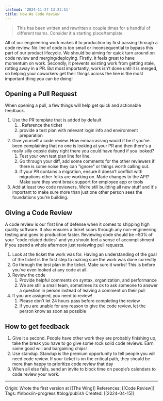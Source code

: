 ```yaml
---
lastmod: '2024-11-27 13:22:51'
title: How We Code Review
---
```


> This has been written and rewritten a couple times for a handful of different teams. Consider it a starting place/template

All of our engineering work makes it to production by first passing through a code review. No line of code is too small or inconsequential to bypass this part of our product lifecycle. We should be aiming for quick turn around on code review and merging/deploying. Firstly, it feels great to have momentum on work. Secondly, it prevents existing work from getting stale, rotting away in a PR. But most importantly, work isn’t done until it is merged, so helping your coworkers get their things across the line is the most important thing you can be doing!

## Opening a Pull Request
When opening a pull, a few things will help get quick and actionable feedback.
1. Use the PR template that is added by default
	1. . Reference the ticket
	2. provide a test plan with relevant login info and environment preparation
2. Give yourself a code review. How embarrassing would if be if you've been complaining that no one is looking at your PR and then there's a really silly oopsie daisy right there you could have found if you looked?
    1. Test your own test plan line for line.
    2. Go through your diff, add some comments for the other reviewers if there is some noise they can "ignore" or things worth calling out.
    3. If your PR contains a migration, ensure it doesn’t conflict with migrations other folks are working on. Made changes to the API? Make sure they wont break support for employee app or tools
3. Add at least two code reviewers. We’re still building all new stuff and it's important to make sure more than just one other person sees the foundations you're building.

## Giving a Code Review
A code review is our first line of defense when it comes to shipping high quality software. It also ensures a ticket soars through any non-engineering testing and goes to production faster. Reviewing code should be ~50% of your "code related duties" and you should feel a sense of accomplishment if you spend a whole afternoon just reviewing pull requests.

1. Look at the ticket the work was for. Having an understanding of the goal of the ticket is the first step to making sure the work was done correctly
2. Go through the test plan in the ticket. Make sure it works! This is before you've even looked at any code at all.
3. Review the code
	1. Provide helpful comments on syntax, organization, and performance
	2. We are still a small team, sometimes its ok to ask someone to answer a question in person instead of leaving a comment on their pull
4. If you are assigned, you need to review!
	1. Please don't let 24 hours pass before completing the review
	2. If you are unable for any reason to give the code review, let the person know as soon as possible

## How to get feedback
1. Give it a second. People have other work they are probably finishing up, take the break you have to go give some rock solid code reviews. Earn some good will and bargaining chips!
2. Use standup. Standup is the premium opportunity to tell people you will need code review. If your ticket is on the critical path, they should be more than happy to prioritize code review that day
3. When all else fails, send an invite to block time on people’s calendars to code review your work.

---
Origin:  Wrote the first version at [[The Wing]]
References:  [[Code Review]]
Tags: #inbox/in-progress #blog/publish
Created: [[2024-04-15]]